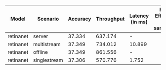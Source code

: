 | Model     | Scenario     |   Accuracy |   Throughput | Latency (in ms)   | Power Efficiency (in samples/J)   | TEST01   |
|-----------|--------------|------------|--------------|-------------------|-----------------------------------|----------|
| retinanet | server       |     37.334 |      637.174 | -                 |                                   | passed   |
| retinanet | multistream  |     37.349 |      734.012 | 10.899            |                                   | passed   |
| retinanet | offline      |     37.349 |      861.556 | -                 |                                   | passed   |
| retinanet | singlestream |     37.306 |      570.776 | 1.752             |                                   | passed   |